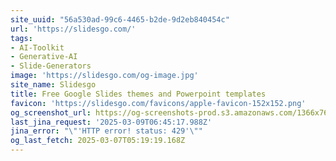 ```yaml
---
site_uuid: "56a530ad-99c6-4465-b2de-9d2eb840454c"
url: 'https://slidesgo.com/'
tags:
- AI-Toolkit
- Generative-AI
- Slide-Generators
image: 'https://slidesgo.com/og-image.jpg'
site_name: Slidesgo
title: Free Google Slides themes and Powerpoint templates
favicon: 'https://slidesgo.com/favicons/apple-favicon-152x152.png'
og_screenshot_url: https://og-screenshots-prod.s3.amazonaws.com/1366x768/80/false/ac118e0c8fcd9201a478fab70dbbe381c43212ee99b313aa2f8512bcc685f68c.jpeg
last_jina_request: '2025-03-09T06:45:17.988Z'
jina_error: "\"'HTTP error! status: 429'\""
og_last_fetch: 2025-03-07T05:19:19.168Z
---
```


